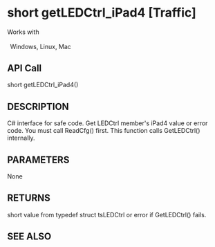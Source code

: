 # short getLEDCtrl_iPad4 [Traffic]

Works with <p class="s1" style="padding-top: 2pt;padding-left: 5pt;text-indent: 0pt;text-align: left;"><a name="bookmark280">&zwnj;</a>Windows, Linux, Mac</p>

## API Call
short getLEDCtrl_iPad4()
## DESCRIPTION
C# interface for safe code. Get LEDCtrl member&#39;s iPad4 value or error code. You must call ReadCfg() first. This function calls GetLEDCtrl() internally.

## PARAMETERS
None

## RETURNS
short value from typedef struct tsLEDCtrl or error if GetLEDCtrl() fails.

## SEE ALSO

